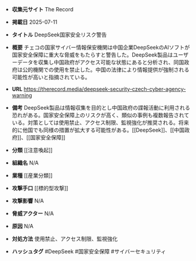 - **収集元サイト**
The Record

- **掲載日**
2025-07-11

- **タイトル**
DeepSeek国家安全リスク警告

- **概要**
チェコの国家サイバー情報保安機関は中国企業DeepSeekのAIソフトが国家安全保障に重大な脅威をもたらすと警告した。DeepSeek製品はユーザーデータを収集し中国政府がアクセス可能な状態にあると分析され、同国政府は公的機関での使用を禁止した。中国の法律により情報提供が強制される可能性が高いと指摘されている。

- **URL**
https://therecord.media/deepseek-security-czech-cyber-agency-warning

- **備考**
DeepSeek製品は情報収集を目的とし中国政府の諜報活動に利用される恐れがある。国家安全保障上のリスクが高く、類似の事例も複数報告されている。対策としては使用禁止、アクセス制限、監視強化が推奨される。将来的に他国でも同様の措置が拡大する可能性がある。[[DeepSeek]]、[[中国政府]]、[[国家安全保障]]

- **分類**
[[注意喚起]]

- **組織名**
N/A

- **業種**
[[産業分類]]

- **攻撃手口**
[[標的型攻撃]]

- **攻撃影響**
N/A

- **脅威アクター**
N/A

- **原因**
N/A

- **対処方法**
使用禁止、アクセス制限、監視強化

- **ハッシュタグ**
#DeepSeek #国家安全保障 #サイバーセキュリティ
